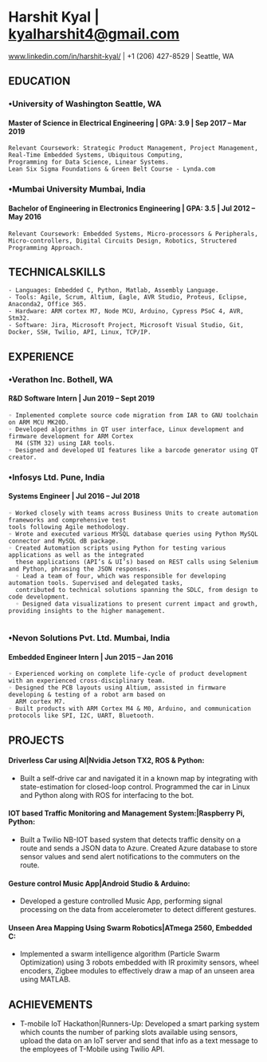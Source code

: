 # Harshit Kyal |  kyalharshit4@gmail.com

www.linkedin.com/in/harshit-kyal/  | +1 (206) 427-8529 | Seattle, WA

## EDUCATION

### •University of Washington Seattle, WA
#### Master of Science in Electrical Engineering |  GPA: 3.9  | Sep 2017 – Mar 2019


```
Relevant Coursework: Strategic Product Management, Project Management, Real-Time Embedded Systems, Ubiquitous Computing,
Programming for Data Science, Linear Systems.
Lean Six Sigma Foundations & Green Belt Course - Lynda.com
```
### •Mumbai University Mumbai, India
#### Bachelor of Engineering in Electronics Engineering | GPA: 3.5  | Jul 2012 – May 2016

```
Relevant Coursework: Embedded Systems, Micro-processors & Peripherals, Micro-controllers, Digital Circuits Design, Robotics, Structered Programming Approach.
```
## TECHNICALSKILLS
```
- Languages: Embedded C, Python, Matlab, Assembly Language.
- Tools: Agile, Scrum, Altium, Eagle, AVR Studio, Proteus, Eclipse, Anaconda2, Office 365.
- Hardware: ARM cortex M7, Node MCU, Arduino, Cypress PSoC 4, AVR, Stm32.
- Software: Jira, Microsoft Project, Microsoft Visual Studio, Git, Docker, SSH, Twilio, API, Linux, TCP/IP.
```
## EXPERIENCE

### •Verathon Inc. Bothell, WA
#### R&D Software Intern    |  Jun 2019 – Sept 2019

```
◦ Implemented complete source code migration from IAR to GNU toolchain on ARM MCU MK20D.
◦ Developed algorithms in QT user interface, Linux development and firmware development for ARM Cortex 
  M4 (STM 32) using IAR tools.
◦ Designed and developed UI features like a barcode generator using QT creator.
```
### •Infosys Ltd. Pune, India
#### Systems Engineer | Jul 2016 – Jul 2018

```
◦ Worked closely with teams across Business Units to create automation frameworks and comprehensive test
tools following Agile methodology.
◦ Wrote and executed various MYSQL database queries using Python MySQL connector and MySQL dB package.
◦ Created Automation scripts using Python for testing various applications as well as the integrated
  these applications (API’s & UI’s) based on REST calls using Selenium and Python, phrasing the JSON responses.
  ◦ Lead a team of four, which was responsible for developing automation tools. Supervised and delegated tasks,
  contributed to technical solutions spanning the SDLC, from design to code development.
  ◦ Designed data visualizations to present current impact and growth, providing insights to the higher management.
  
  ```
### •Nevon Solutions Pvt. Ltd. Mumbai, India
#### Embedded Engineer Intern | Jun 2015 – Jan 2016

```
◦ Experienced working on complete life-cycle of product development with an experienced cross-disciplinary team.
◦ Designed the PCB layouts using Altium, assisted in firmware developing & testing of a robot arm based on
  ARM cortex M7.
◦ Built products with ARM Cortex M4 & M0, Arduino, and communication protocols like SPI, I2C, UART, Bluetooth.
```
## PROJECTS

#### Driverless Car using AI|Nvidia Jetson TX2, ROS & Python: 
- Built a self-drive car and navigated it in a known map by integrating with state-estimation for closed-loop control. Programmed the car in Linux and Python along with ROS for interfacing to the bot.
#### IOT based Traffic Monitoring and Management System:|Raspberry Pi, Python: 
- Built a Twilio NB-IOT based system that detects traffic density on a route and sends a JSON data to Azure. Created Azure database to store sensor values and send alert notifications to the commuters on the route.
#### Gesture control Music App|Android Studio & Arduino:
- Developed a gesture controlled Music App, performing signal processing on the data from accelerometer to detect different gestures.
#### Unseen Area Mapping Using Swarm Robotics|ATmega 2560, Embedded C:
- Implemented a swarm intelligence algorithm (Particle Swarm Optimization) using 3 robots embedded with IR proximity sensors, wheel encoders, Zigbee modules to effectively draw a map of an unseen area using MATLAB.

## ACHIEVEMENTS

- T-mobile IoT Hackathon|Runners-Up: Developed a smart parking system which counts the number of parking slots available
    using sensors, upload the data on an IoT server and send that info as a text message to the employees of T-Mobile using Twilio API.
